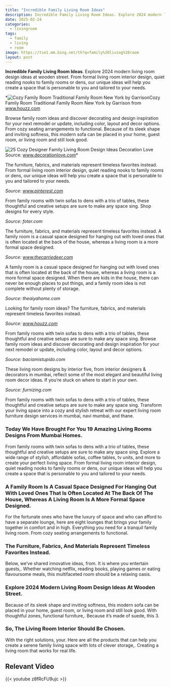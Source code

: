 ```yaml
---
title: "Incredible Family Living Room Ideas"
description: Incredible Family Living Room Ideas. Explore 2024 modern living room design ideas at wooden street. From formal living room interior design, quiet reading nooks...
date: 2025-02-24
categories:
  - livingroom
tags:
  - family
  - living
  - room
image: https://tse1.mm.bing.net/th?q=family%20living%20room
layout: post
---
```


**Incredible Family Living Room Ideas**. Explore 2024 modern living room design ideas at wooden street. From formal living room interior design, quiet reading nooks to family rooms or dens, our unique ideas will help you create a space that is personable to you and tailored to your needs.

*![Cozy Family Room Traditional Family Room New York by Garrison](https://i2.wp.com/st.hzcdn.com/simgs/pictures/family-rooms/cozy-family-room-garrison-hullinger-interior-design-inc-img~20b17993043c5c81_9-4733-1-6645c62.jpg)Cozy Family Room Traditional Family Room New York by Garrison from www.houzz.com

Browse family room ideas and discover decorating and design inspiration for your next remodel or update, including color, layout and decor options. From cozy seating arrangements to functional. Because of its sleek shape and inviting softness, this modern sofa can be placed in your home, guest room, or living room and still look good.

![25 Cozy Designer Family Living Room Design Ideas Decoration Love](https://i2.wp.com/www.decorationlove.com/wp-content/uploads/2017/03/Cozy-Family-Room-Ideas.jpg)Source: www.decorationlove.com*

The furniture, fabrics, and materials represent timeless favorites instead. From formal living room interior design, quiet reading nooks to family rooms or dens, our unique ideas will help you create a space that is personable to you and tailored to your needs.

*Source: www.pinterest.com*

From family rooms with twin sofas to dens with a trio of tables, these thoughtful and creative setups are sure to make any space sing. Shop designs for every style.

*Source: foter.com*

The furniture, fabrics, and materials represent timeless favorites instead. A family room is a casual space designed for hanging out with loved ones that is often located at the back of the house, whereas a living room is a more formal space designed.

*Source: www.thecarriedeer.com*

A family room is a casual space designed for hanging out with loved ones that is often located at the back of the house, whereas a living room is a more formal space designed. When there are kids in the house, there can never be enough places to put things, and a family room idea is not complete without plenty of storage.

*Source: theaiyahome.com*

Looking for family room ideas? The furniture, fabrics, and materials represent timeless favorites instead.

*Source: www.houzz.com*

From family rooms with twin sofas to dens with a trio of tables, these thoughtful and creative setups are sure to make any space sing. Browse family room ideas and discover decorating and design inspiration for your next remodel or update, including color, layout and decor options.

*Source: baciamistupido.com*

These living room designs by interior five, from interior designers & decorators in mumbai, reflect some of the most elegant and beautiful living room decor ideas. If you’re stuck on where to start in your own.

*Source: furnizing.com*

From family rooms with twin sofas to dens with a trio of tables, these thoughtful and creative setups are sure to make any space sing. Transform your living space into a cozy and stylish retreat with our expert living room furniture design services in mumbai, navi mumbai, and thane.

### Today We Have Brought For You 19 Amazing Living Rooms Designs From Mumbai Homes.

From family rooms with twin sofas to dens with a trio of tables, these thoughtful and creative setups are sure to make any space sing. Explore a wide range of stylish, affordable sofas, coffee tables, tv units, and more to create your perfect living space. From formal living room interior design, quiet reading nooks to family rooms or dens, our unique ideas will help you create a space that is personable to you and tailored to your needs.

### A Family Room Is A Casual Space Designed For Hanging Out With Loved Ones That Is Often Located At The Back Of The House, Whereas A Living Room Is A More Formal Space Designed.

For the fortunate ones who have the luxury of space and who can afford to have a separate lounge, here are eight lounges that brings your family together in comfort and in high. Everything you need for a tranquil family living room. From cozy seating arrangements to functional.

### The Furniture, Fabrics, And Materials Represent Timeless Favorites Instead.

Below, we’ve shared innovative ideas, from. It is where you entertain guests,. Whether watching netflix, reading books, playing games or eating flavoursome meals, this multifaceted room should be a relaxing oasis.

### Explore 2024 Modern Living Room Design Ideas At Wooden Street.

Because of its sleek shape and inviting softness, this modern sofa can be placed in your home, guest room, or living room and still look good. With thoughtful zones, functional furniture,. Because it’s made of suede, this 3.

### So, The Living Room Interior Should Be Chosen.

With the right solutions, your. Here are all the products that can help you create a serene family living space with lots of clever storage,. Creating a living room that works for real life.

## Relevant Video

{{< youtube z8fRcFU9ujc >}}

